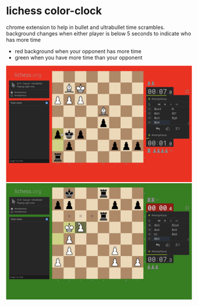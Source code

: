 # lichess color-clock

chrome extension to help in bullet and ultrabullet time scrambles. background changes when either player is below 5 seconds to indicate who has more time


* red background when your opponent has more time
* green when you have more time than your opponent

![screenshot-red.png](screenshot-red.png)
![screenshot-green.png](screenshot-green.png)